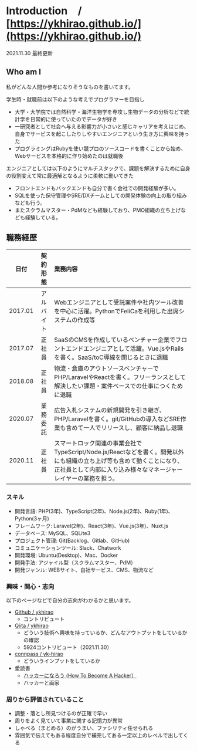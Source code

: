 # Introduction　/　[https://ykhirao.github.io/](https://ykhirao.github.io/)
2021.11.30 最終更新

## Who am I

私がどんな人間か参考になりそうなものを書いてます。

学生時・就職前は以下のような考えでプログラマーを目指し

* 大学・大学院では自然科学・海洋生物学を専攻し生物データの分析などで統計学を日常的に使っていたのでデータが好き
* 一研究者として社会へ与える影響力が小さいと感じキャリアを考えはじめ、自身でサービスを起こしたりしやすいエンジニアという生き方に興味を持った
* プログラミングはRubyを使い競プロのソースコードを書くことから始め、Webサービスを本格的に作り始めたのは就職後

エンジニアとしては以下のようにマルチスタックで、課題を解決するために自身の役割変えて常に最適解となるように柔軟に動いてきた

* フロントエンドもバックエンドも自分で書く会社での開発経験が多い。
* SQLを使った保守管理やSRE/DXチームとしての開発体験の向上の取り組みなども行う。
* またスクラムマスター・PdMなども経験しており、PMO組織の立ち上げなども経験している。

## 職務経歴
日付|契約形態|業務内容
:---:|:---:|:---
2017.01 | アルバイト | Webエンジニアとして受託案件や社内ツール改善を中心に活躍。PythonでFeliCaを利用した出席システムの作成等
2017.07 | 正社員  | SaaSのCMSを作成しているベンチャー企業でフロントエンドエンジニアとして活躍。Vue.jsやRailsを書く。SaaS/toC導線を閉じるときに退職
2018.08 | 正社員  | 物流・倉庫のアウトソースベンチャーでPHP/LaravelやReactを書く。フリーランスとして解決したい課題・案件ベースでの仕事につくために退職
2020.07 | 業務委託 | 広告入札システムの新規開発を引き継ぎ、PHP/Laravelを書く。git/GitHubの導入などSRE作業も含めて一人でリリースし、顧客に納品し退職
2020.11 | 正社員  | スマートロック関連の事業会社でTypeScript/Node.js/Reactなどを書く。開発以外にも組織の立ち上げ等も含めて動くことになり、正社員として内部に入り込み様々なマネージャーレイヤーの業務を担う。

### スキル

* 開発言語: PHP(3年)、TypeScript(2年)、Node.js(2年)、Ruby(1年)、Python(3ヶ月)
* フレームワーク: Laravel(2年)、React(3年)、Vue.js(3年)、Nuxt.js
* データベース: MySQL、SQLite3
* プロジェクト管理: Git(Backlog、Gitlab、GitHub)
* コミュニケーションツール: Slack、Chatwork
* 開発環境: Ubuntu(Desktop)、Mac、Docker
* 開発手法: アジャイル型（スクラムマスター、PdM）
* 開発ジャンル: WEBサイト、自社サービス、CMS、物流など

### 興味・関心・志向

以下のページなどで自分の志向がわかるかと思います。

* [Github / ykhirao](https://github.com/ykhirao/)
    * コントリビュート
* [Qiita / ykhirao](http://qiita.com/ykhirao)
    * どういう技術へ興味を持っているか、どんなアウトプットをしているかの確認
    * 5924コントリビュート（2021.11.30）
* [connpass / yk-hirao](https://connpass.com/user/yk-hirao/)
    * どういうインプットをしているか
* 愛読書
    * [ハッカーになろう (How To Become A Hacker）](http://cruel.org/freeware/hacker.html)
    * ハッカーと画家

### 周りから評価されていること

* 調整・落とし所見つけるのが正確で早い
* 周りをよく見ていて事業に関する記憶力が異常
* しゃべる（まとめる）のがうまい、ファシリティ任せられる
* 雰囲気で伝えてもある程度自分で補完してある一定以上のレベルで出してくる
